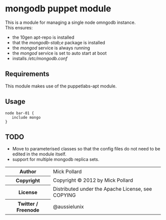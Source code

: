 # mongodb puppet module

This is a module for managing a single node omngodb instance.  
This ensures:

* the 10gen apt-repo is installed
* that the _mongodb-stab;e_ package is installed
* the _mongod_ service is always running
* the _mongod_ service is set to auto start at boot
* installs _/etc/mongodb.conf_

## Requirements

This module makes use of the puppetlabs-apt module.  


## Usage

    node bar-01 {
       include mongo
    }

## TODO

* Move to parameterised classes so that the config files do not need to be edited
  in the module itself.  
* support for multiple mongodb replica sets.  

<table>
  <tr>
    <th>Author</th><td>Mick Pollard</td>
  </tr>
  <tr>
    <th>Copyright</th><td>Copyright © 2012 by Mick Pollard</td>
  </tr>
  <tr>
    <th>License</th><td>Distributed under the Apache License, see COPYING</td>
  </tr>
  <tr>
    <th>Twitter / Freenode</th><td>@aussielunix</td>
  </tr>
</table>


